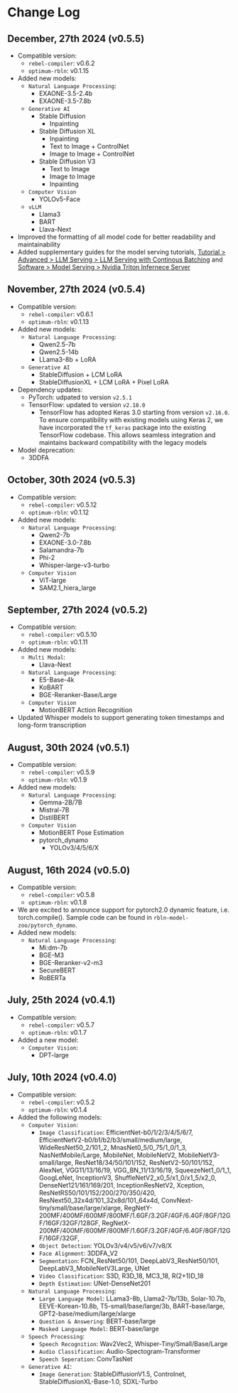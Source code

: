 # Change Log

## December, 27th 2024 (v0.5.5)
- Compatible version:
    - `rebel-compiler`: v0.6.2
    - `optimum-rbln`: v0.1.15
- Added new models:
    - `Natural Language Processing`:
        - EXAONE-3.5-2.4b
        - EXAONE-3.5-7.8b
    - `Generative AI`
        - Stable Diffusion
            - Inpainting
        - Stable Diffusion XL
            - Inpainting
            - Text to Image + ControlNet
            - Image to Image + ControlNet
        - Stable Diffusion V3
            - Text to Image
            - Image to Image
            - Inpainting
    - `Computer Vision`
        - YOLOv5-Face
    - `vLLM`
        - Llama3
        - BART
        - Llava-Next
- Improved the formatting of all model code for better readability and maintainability
- Added supplementary guides for the model serving tutorials, [Tutorial > Advanced > LLM Serving > LLM Serving with Continous Batching](https://docs.rbln.ai/tutorial/advanced/llm_serving_vllm.html) and [Software > Model Serving > Nvidia Triton Infernece Server](https://docs.rbln.ai/software/model_serving/tritonserver.html)

## November, 27th 2024 (v0.5.4)
- Compatible version:
    - `rebel-compiler`: v0.6.1
    - `optimum-rbln`: v0.1.13
- Added new models:
    - `Natural Language Processing`:
        - Qwen2.5-7b
        - Qwen2.5-14b
        - LLama3-8b + LoRA
    - `Generative AI`
        - StableDiffusion + LCM LoRA
        - StableDiffusionXL + LCM LoRA + Pixel LoRA
- Dependency updates:
    - PyTorch: udpated to version `v2.5.1`
    - TensorFlow: updated to version `v2.18.0`
        - TensorFlow has adopted Keras 3.0 starting from version `v2.16.0`. To ensure compatibility with existing models using Keras 2, we have incorporated the `tf_keras` package into the existing TensorFlow codebase. This allows seamless integration and maintains backward compatibility with the legacy models 
- Model deprecation:
    - 3DDFA  

## October, 30th 2024 (v0.5.3)
- Compatible version:
    - `rebel-compiler`: v0.5.12
    - `optimum-rbln`: v0.1.12
- Added new models:
    - `Natural Language Processing`:
        - Qwen2-7b
        - EXAONE-3.0-7.8b
        - Salamandra-7b
        - Phi-2
        - Whisper-large-v3-turbo
    - `Computer Vision`
        - ViT-large
        - SAM2.1_hiera_large 

## September, 27th 2024 (v0.5.2)
- Compatible version:
    - `rebel-compiler`: v0.5.10
    - `optimum-rbln`: v0.1.11
- Added new models:
    - `Multi Modal`:
        - Llava-Next
    - `Natural Language Processing`:
        - E5-Base-4k
        - KoBART
        - BGE-Reranker-Base/Large
    - `Computer Vision`
        - MotionBERT Action Recognition
- Updated Whisper models to support generating token timestamps and long-form transcription

## August, 30th 2024 (v0.5.1)
- Compatible version:
    - `rebel-compiler`: v0.5.9
    - `optimum-rbln`: v0.1.9
- Added new models:
    - `Natural Language Processing`:
        - Gemma-2B/7B
        - Mistral-7B
        - DistilBERT
    - `Computer Vision`
        - MotionBERT Pose Estimation
        - pytorch_dynamo
            - YOLOv3/4/5/6/X

## August, 16th 2024 (v0.5.0)
- Compatible version:
    - `rebel-compiler`: v0.5.8
    - `optimum-rbln`: v0.1.8
- We are excited to announce support for pytorch2.0 dynamic feature, i.e. torch.compile(). Sample code can be found in `rbln-model-zoo/pytorch_dynamo`.
- Added new models:
    - `Natural Language Processing`:
        - Mi:dm-7b
        - BGE-M3
        - BGE-Reranker-v2-m3
        - SecureBERT
        - RoBERTa

## July, 25th 2024 (v0.4.1)
- Compatible version:
    - `rebel-compiler`: v0.5.7
    - `optimum-rbln`: v0.1.7
- Added a new model:
    - `Computer Vision`:
        - DPT-large

## July, 10th 2024 (v0.4.0)
- Compatible version:
    - `rebel-compiler`: v0.5.2
    - `optimum-rbln`: v0.1.4
- Added the following models:
    - `Computer Vision`:
        - `Image Classification`: EfficientNet-b0/1/2/3/4/5/6/7, EfficientNetV2-b0/b1/b2/b3/small/medium/large, WideResNet50_2/101_2, MnasNet0_5/0_75/1_0/1_3, NasNetMobile/Large, MobileNet, MobileNetV2, MobileNetV3-small/large, ResNet18/34/50/101/152, ResNetV2-50/101/152, AlexNet, VGG11/13/16/19, VGG_BN_11/13/16/19, SqueezeNet1_0/1_1, GoogLeNet, InceptionV3, ShuffleNetV2_x0_5/x1_0/x1_5/x2_0, DenseNet121/161/169/201, InceptionResNetV2, Xception, ResNetRS50/101/152/200/270/350/420, ResNext50_32x4d/101_32x8d/101_64x4d, ConvNext-tiny/small/base/large/xlarge, RegNetY-200MF/400MF/600MF/800MF/1.6GF/3.2GF/4GF/6.4GF/8GF/12GF/16GF/32GF/128GF, RegNetX-200MF/400MF/600MF/800MF/1.6GF/3.2GF/4GF/6.4GF/8GF/12GF/16GF/32GF, 
        - `Object Detection`: YOLOv3/v4/v5/v6/v7/v8/X
        - `Face Alignment`: 3DDFA_V2
        - `Segmentation`: FCN_ResNet50/101, DeepLabV3_ResNet50/101, DeepLabV3_MobileNetV3Large, UNet
        - `Video Classification`: S3D, R3D_18, MC3_18, R(2+1)D_18
        - `Depth Estimation`: UNet-DenseNet201
    - `Natural Language Processing`:
        - `Large Language Model`: LLama3-8b, Llama2-7b/13b, Solar-10.7b, EEVE-Korean-10.8b, T5-small/base/large/3b, BART-base/large, GPT2-base/medium/large/xlarge
        - `Question & Answering`: BERT-base/large
        - `Masked Language Model`: BERT-base/large
    - `Speech Processing`:
        - `Speech Recognition`: Wav2Vec2, Whisper-Tiny/Small/Base/Large
        - `Audio Classification`: Audio-Spectogram-Transformer
        - `Speech Seperation`: ConvTasNet
    - `Generative AI`:
        - `Image Generation`: StableDiffusionV1.5, Controlnet, StableDiffusionXL-Base-1.0, SDXL-Turbo
